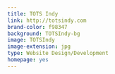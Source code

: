 ```yaml
---
title: TOTS Indy
link: http://totsindy.com
brand-color: f98347
background: TOTSIndy-bg
image: TOTSIndy
image-extension: jpg
type: Website Design/Development
homepage: yes
---
```

